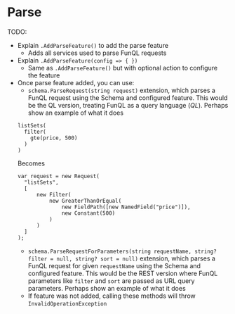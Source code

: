 ﻿# Parse

TODO:

- Explain `.AddParseFeature()` to add the parse feature
  - Adds all services used to parse FunQL requests
- Explain `.AddParseFeature(config => { })`
  - Same as `.AddParseFeature()` but with optional action to configure the feature 
- Once parse feature added, you can use:
  - `schema.ParseRequest(string request)` extension, which parses a FunQL request using the Schema and configured 
  feature. This would be the QL version, treating FunQL as a query language (_QL_). Perhaps show an example of what it 
  does
  ```funql
  listSets(
    filter(
      gte(price, 500)
    )
  )
  ```
  Becomes
  ```
  var request = new Request(
    "listSets",
    [
        new Filter(
            new GreaterThanOrEqual(
                new FieldPath([new NamedField("price")]),
                new Constant(500)
            )
        )
    ]
  );
  ```
  - `schema.ParseRequestForParameters(string requestName, string? filter = null, string? sort = null)` extension, which 
  parses a FunQL request for given `requestName` using the Schema and configured feature. This would be the REST 
  version where FunQL parameters like `filter` and `sort` are passed as URL query parameters. Perhaps show an example of 
  what it does
  - If feature was not added, calling these methods will throw `InvalidOperationException`